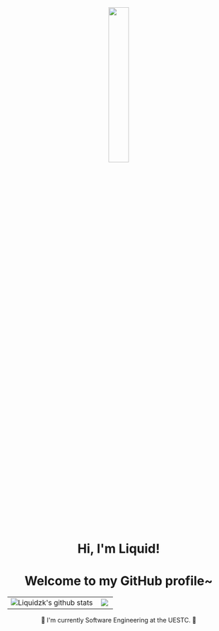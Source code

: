 <div align="center"><img src="https://media.giphy.com/media/O1BCi4IB18nSg9mvu2/giphy.gif" width = "30%" /></div>


<h1 align="center">Hi, I'm Liquid</a>!</h1>
<h1 align="center">Welcome to my GitHub profile~ </h1>


<div align="center">
  <table>
    <tr>
      <td align="center">
         <a href="https://github.com/Liquidzk"><img src="https://github-readme-stats.vercel.app/api?username=Liquidzk&show_icon=true&theme=buefy&hide_border=true" align="left" alt="Liquidzk's github stats">
      </td>
      <td align="center">
         <a href="https://github.com/Liquidzk"><img src="https://github-readme-stats.vercel.app/api/top-langs/?username=Liquidzk&layout=compact&langs_count=10&theme=buefy&hide_border=true" align="left" >
      </td>
    </tr>
  </table>
</div>




<p align="center">📕 I'm currently Software Engineering at the UESTC. 📕</p>









<!--
**Liquidzk/Liquidzk** is a ✨ _special_ ✨ repository because its `README.md` (this file) appears on your GitHub profile.

Here are some ideas to get you started:

- 🔭 I’m currently working on ...
- 🌱 I’m currently learning ...
- 👯 I’m looking to collaborate on ...
- 🤔 I’m looking for help with ...
- 💬 Ask me about ...
- 📫 How to reach me: ...
- 😄 Pronouns: ...
- ⚡ Fun fact: ...
-->
